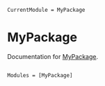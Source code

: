 ```@meta
CurrentModule = MyPackage
```

# MyPackage

Documentation for [MyPackage](https://github.com/solenedelannoy/MyPackage.jl).

```@index
```

```@autodocs
Modules = [MyPackage]
```
